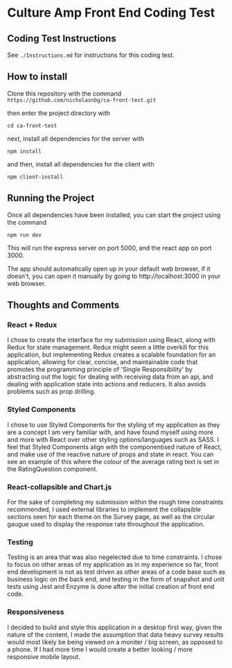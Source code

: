 # Culture Amp Front End Coding Test

## Coding Test Instructions

See `./Instructions.md` for instructions for this coding test.

## How to install

Clone this repository with the command `https://github.com/nicholasnbg/ca-front-test.git`

then enter the project directory with

`cd ca-front-test`

next, install all dependencies for the server with

`npm install`

and then, install all dependencies for the client with

`npm client-install`

## Running the Project

Once all dependencies have been installed, you can start the project using the command

`npm run dev`

This will run the express server on port 5000, and the react app on port 3000.

The app should automatically open up in your default web browser, if it doesn't, you can open it manually by going to http://localhost:3000 in your web browser.

## Thoughts and Comments

### React + Redux

I chose to create the interface for my submission using React, along with Redux for state management. Redux might seem a little overkill for this application, but implementing Redux creates a scalable foundation for an application, allowing for clear, concise, and maintainable code that promotes the programming principle of 'Single Responsibility' by abstracting out the logic for dealing with receiving data from an api, and dealing with application state into actions and reducers. It also avoids problems such as prop drilling.

### Styled Components

I chose to use Styled Components for the styling of my application as they are a concept I am very familiar with, and have found myself using more and more with React over other styling options/languages such as SASS. I feel that Styled Components align with the componentised nature of React, and make use of the reactive nature of props and state in react. You can see an example of this where the colour of the average rating text is set in the RatingQuestion component.

### React-collapsible and Chart.js

For the sake of completing my submission within the rough time constraints recommended, I used external libraries to implement the collapsible sections seen for each theme on the Survey page, as well as the circular gaugue used to display the response rate throughout the application.

### Testing

Testing is an area that was also negelected due to time constraints. I chose to focus on other areas of my application as in my experience so far, front end development is not as test driven as other areas of a code base such as business logic on the back end, and testing in the form of snapshot and unit tests using Jest and Enzyme is done after the initial creation of front end code.

### Responsiveness

I decided to build and style this application in a desktop first way, given the nature of the content, I made the assumption that data heavy survey results would most likely be being viewed on a moniter / big screen, as opposed to a phone. If I had more time I would create a better looking / more responsive mobile layout.
